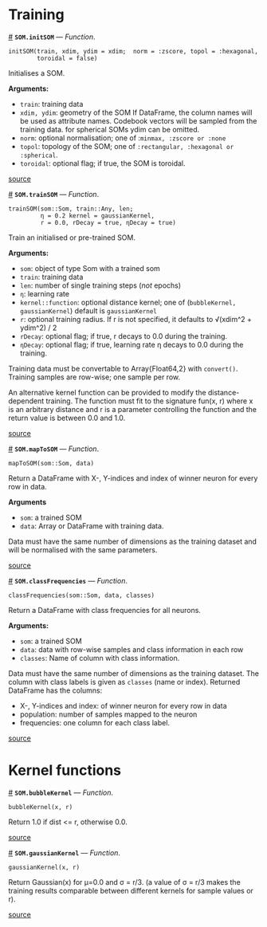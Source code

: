 
<a id='Training-1'></a>

# Training

<a id='SOM.initSOM' href='#SOM.initSOM'>#</a>
**`SOM.initSOM`** &mdash; *Function*.



```
initSOM(train, xdim, ydim = xdim;  norm = :zscore, topol = :hexagonal,
        toroidal = false)
```

Initialises a SOM.

**Arguments:**

  * `train`: training data
  * `xdim, ydim`: geometry of the SOM          If DataFrame, the column names will be used as attribute names.          Codebook vectors will be sampled from the training data.          for spherical SOMs ydim can be omitted.
  * `norm`: optional normalisation; one of :`minmax, :zscore or :none`
  * `topol`: topology of the SOM; one of `:rectangular, :hexagonal or :spherical`.
  * `toroidal`: optional flag; if true, the SOM is toroidal.


<a target='_blank' href='https://github.com/andreasdominik/SOM.jl/blob/d5e2e7a264c5bfbeadb49b83716efc54386c99ea/src/api.jl#L5-L20' class='documenter-source'>source</a><br>

<a id='SOM.trainSOM' href='#SOM.trainSOM'>#</a>
**`SOM.trainSOM`** &mdash; *Function*.



```
trainSOM(som::Som, train::Any, len;
         η = 0.2 kernel = gaussianKernel,
         r = 0.0, rDecay = true, ηDecay = true)
```

Train an initialised or pre-trained SOM.

**Arguments:**

  * `som`: object of type Som with a trained som
  * `train`: training data
  * `len`: number of single training steps (*not* epochs)
  * `η`: learning rate
  * `kernel::function`: optional distance kernel; one of (`bubbleKernel, gaussianKernel`)           default is `gaussianKernel`
  * `r`: optional training radius.      If r is not specified, it defaults to √(xdim^2 + ydim^2) / 2
  * `rDecay`: optional flag; if true, r decays to 0.0 during the training.
  * `ηDecay`: optional flag; if true, learning rate η decays to 0.0           during the training.

Training data must be convertable to Array{Float64,2} with `convert()`. Training samples are row-wise; one sample per row.

An alternative kernel function can be provided to modify the distance-dependent training. The function must fit to the signature fun(x, r) where x is an arbitrary distance and r is a parameter controlling the function and the return value is between 0.0 and 1.0.


<a target='_blank' href='https://github.com/andreasdominik/SOM.jl/blob/d5e2e7a264c5bfbeadb49b83716efc54386c99ea/src/api.jl#L45-L73' class='documenter-source'>source</a><br>

<a id='SOM.mapToSOM' href='#SOM.mapToSOM'>#</a>
**`SOM.mapToSOM`** &mdash; *Function*.



```
mapToSOM(som::Som, data)
```

Return a DataFrame with X-, Y-indices and index of winner neuron for every row in data.

**Arguments**

  * `som`: a trained SOM
  * `data`: Array or DataFrame with training data.

Data must have the same number of dimensions as the training dataset and will be normalised with the same parameters.


<a target='_blank' href='https://github.com/andreasdominik/SOM.jl/blob/d5e2e7a264c5bfbeadb49b83716efc54386c99ea/src/api.jl#L90-L102' class='documenter-source'>source</a><br>

<a id='SOM.classFrequencies' href='#SOM.classFrequencies'>#</a>
**`SOM.classFrequencies`** &mdash; *Function*.



```
classFrequencies(som::Som, data, classes)
```

Return a DataFrame with class frequencies for all neurons.

**Arguments:**

  * `som`: a trained SOM
  * `data`: data with row-wise samples and class information in each row
  * `classes`: Name of column with class information.

Data must have the same number of dimensions as the training dataset. The column with class labels is given as `classes` (name or index). Returned DataFrame has the columns:

  * X-, Y-indices and index: of winner neuron for every row in data
  * population: number of samples mapped to the neuron
  * frequencies: one column for each class label.


<a target='_blank' href='https://github.com/andreasdominik/SOM.jl/blob/d5e2e7a264c5bfbeadb49b83716efc54386c99ea/src/api.jl#L120-L136' class='documenter-source'>source</a><br>


<a id='Kernel-functions-1'></a>

# Kernel functions

<a id='SOM.bubbleKernel' href='#SOM.bubbleKernel'>#</a>
**`SOM.bubbleKernel`** &mdash; *Function*.



```
bubbleKernel(x, r)
```

Return 1.0 if dist <= r, otherwise 0.0.


<a target='_blank' href='https://github.com/andreasdominik/SOM.jl/blob/d5e2e7a264c5bfbeadb49b83716efc54386c99ea/src/kernels.jl#L4-L8' class='documenter-source'>source</a><br>

<a id='SOM.gaussianKernel' href='#SOM.gaussianKernel'>#</a>
**`SOM.gaussianKernel`** &mdash; *Function*.



```
gaussianKernel(x, r)
```

Return Gaussian(x) for μ=0.0 and σ = r/3. (a value of σ = r/3 makes the training results comparable between different kernels for sample values or r).


<a target='_blank' href='https://github.com/andreasdominik/SOM.jl/blob/d5e2e7a264c5bfbeadb49b83716efc54386c99ea/src/kernels.jl#L14-L20' class='documenter-source'>source</a><br>

